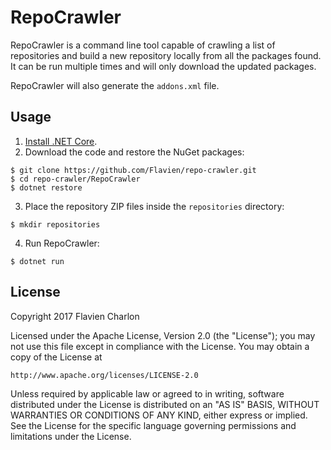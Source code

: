 # RepoCrawler

RepoCrawler is a command line tool capable of crawling a list of repositories and build a new repository locally from all the packages found. It can be run multiple times and will only download the updated packages.

RepoCrawler will also generate the ``addons.xml`` file.

## Usage

1. [Install .NET Core](https://www.microsoft.com/net/core).
2. Download the code and restore the NuGet packages:

```
$ git clone https://github.com/Flavien/repo-crawler.git
$ cd repo-crawler/RepoCrawler
$ dotnet restore
```
3. Place the repository ZIP files inside the ```repositories``` directory:
```
$ mkdir repositories
```
4. Run RepoCrawler:
```
$ dotnet run
```

## License

Copyright 2017 Flavien Charlon

Licensed under the Apache License, Version 2.0 (the "License"); you may not use this file except in compliance with the License. You may obtain a copy of the License at

    http://www.apache.org/licenses/LICENSE-2.0

Unless required by applicable law or agreed to in writing, software distributed under the License is distributed on an "AS IS" BASIS, WITHOUT WARRANTIES OR CONDITIONS OF ANY KIND, either express or implied.
See the License for the specific language governing permissions and limitations under the License.
